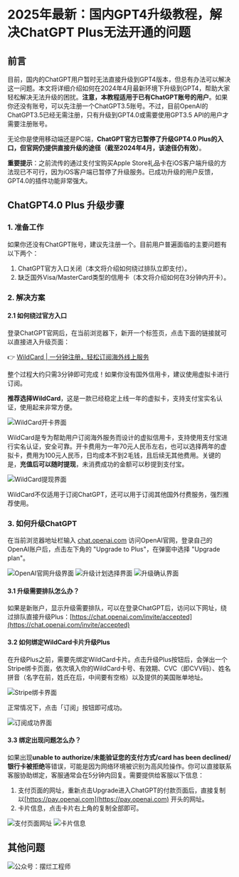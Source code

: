 # 2025年最新：国内GPT4升级教程，解决ChatGPT Plus无法开通的问题

## 前言

目前，国内的ChatGPT用户暂时无法直接升级到GPT4版本，但总有办法可以解决这一问题。本文将详细介绍如何在2024年4月最新环境下升级到GPT4，帮助大家轻松解决无法升级的困扰。**注意，本教程适用于已有ChatGPT账号的用户**。如果你还没有账号，可以先注册一个ChatGPT3.5账号。不过，目前OpenAI的ChatGPT3.5已经无需注册，只有升级到GPT4.0或需要使用GPT3.5 API的用户才需要注册账号。

无论你是使用移动端还是PC端，**ChatGPT官方已暂停了升级GPT4.0 Plus的入口，但官网仍提供直接升级的途径（截至2024年4月，该途径仍有效）**。

**重要提示**：之前流传的通过支付宝购买Apple Store礼品卡在iOS客户端升级的方法现已不可行，因为iOS客户端已暂停了升级服务。已成功升级的用户反馈，GPT4.0的插件功能非常强大。

## ChatGPT4.0 Plus 升级步骤

### 1. 准备工作

如果你还没有ChatGPT账号，建议先注册一个。目前用户普遍面临的主要问题有以下两个：

1. ChatGPT官方入口关闭（本文将介绍如何绕过排队立即支付）。
2. 缺乏国外Visa/MasterCard类型的信用卡（本文将介绍如何在3分钟内开卡）。

### 2. 解决方案

#### 2.1 如何绕过官方入口

登录ChatGPT官网后，在当前浏览器下，新开一个标签页，点击下面的链接就可以直接进入升级页面：

👉 [WildCard | 一分钟注册，轻松订阅海外线上服务](https://bbtdd.com/WildCard)

整个过程大约只需3分钟即可完成！如果你没有国外信用卡，建议使用虚拟卡进行订阅。

**推荐选择WildCard**，这是一款已经稳定上线一年的虚拟卡，支持支付宝实名认证，使用起来非常方便。

![WildCard开卡界面](https://bbtdd.com/img/50222321854215.webp)

WildCard是专为帮助用户订阅海外服务而设计的虚拟信用卡，支持使用支付宝进行实名认证，安全可靠。开卡费用为一年70元人民币左右，也可以选择两年的虚拟卡，费用为100元人民币，日均成本不到2毛钱，且后续无其他费用。关键的是，**充值后可以随时提现**，未消费成功的金额可以秒提到支付宝。

![WildCard提现界面](https://bbtdd.com/img/398003472.webp)

WildCard不仅适用于订阅ChatGPT，还可以用于订阅其他国外付费服务，强烈推荐使用。

### 3. 如何升级ChatGPT

在当前浏览器地址栏输入 [chat.openai.com](https://chat.openai.com/) 访问OpenAI官网，登录自己的OpenAI账户后，点击左下角的 "Upgrade to Plus"，在弹窗中选择 "Upgrade plan"。

![OpenAI官网升级界面](https://bbtdd.com/img/142805826.webp)
![升级计划选择界面](https://bbtdd.com/img/94423216080.webp)
![升级确认界面](https://bbtdd.com/img/735949616480.webp)

#### 3.1 升级需要排队怎么办？

如果是新账户，显示升级需要排队，可以在登录ChatGPT后，访问以下网址，绕过排队直接升级Plus：[https://chat.openai.com/invite/accepted](https://chat.openai.com/invite/accepted)

#### 3.2 如何绑定WildCard卡片升级Plus

在升级Plus之前，需要先绑定WildCard卡片。点击升级Plus按钮后，会弹出一个Stripe绑卡页面，依次填入你的WildCard卡号、有效期、CVC（即CVV码）、姓名拼音（名字在前，姓氏在后，中间要有空格）以及提供的美国账单地址。

![Stripe绑卡界面](https://bbtdd.com/img/10457075.webp)

正常情况下，点击「订阅」按钮即可成功。

![订阅成功界面](https://bbtdd.com/img/733997804998390.webp)

#### 3.3 绑定出现问题怎么办？

如果出现**unable to authorize/未能验证您的支付方式/card has been declined/银行卡被拒绝**等错误，可能是因为网络环境被识别为高风险操作。你可以直接联系客服协助绑定，客服通常会在5分钟内回复。需要提供给客服以下信息：

1. 支付页面的网址，重新点击Upgrade进入ChatGPT的付款页面后，直接复制以[https://pay.openai.com](https://pay.openai.com) 开头的网址。
2. 卡片信息，点击卡片右上角的复制全部即可。

![支付页面网址](https://bbtdd.com/img/744240528231.webp)
![卡片信息](https://bbtdd.com/img/897553792544907.webp)

## 其他问题

![公众号：摆烂工程师](https://bbtdd.com/img/454337944292.webp)